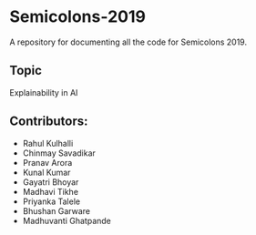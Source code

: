 # Semicolons-2019
A repository for documenting all the code for Semicolons 2019.

## Topic
Explainability in AI

## Contributors:
 - Rahul Kulhalli
 - Chinmay Savadikar
 - Pranav Arora
 - Kunal Kumar
 - Gayatri Bhoyar
 - Madhavi Tikhe
 - Priyanka Talele
 - Bhushan Garware
 - Madhuvanti Ghatpande
